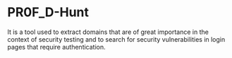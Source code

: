 # PR0F_D-Hunt
It is a tool used to extract domains that are of great importance in the context of security testing and to search for security vulnerabilities in login pages that require authentication.
